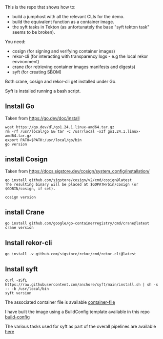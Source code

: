 This is the repo that shows how to:
 - build a jumphost with all the relevant CLIs for the demo.
 - build the equivalent function as a container image.
 - the syft tasks in Tekton (as unfortunately the base "syft tekton task" seems to be broken).

You need:
 - cosign (for signing and verifying container images)
 - rekor-cli (for interacting with transparency logs - e.g the local rekor environment) 
 - crane (for retrieving container images manifests and digests)
 - syft (for creating SBOM)

Both crane, cosign and rekor-cli get installed under Go.

Syft is installed running a bash script.


## Install Go ##
Taken from https://go.dev/doc/install

```
wget https://go.dev/dl/go1.24.1.linux-amd64.tar.gz
rm -rf /usr/local/go && tar -C /usr/local -xzf go1.24.1.linux-amd64.tar.gz
export PATH=$PATH:/usr/local/go/bin
go version
```

## install Cosign ##
Taken from https://docs.sigstore.dev/cosign/system_config/installation/

```
go install github.com/sigstore/cosign/v2/cmd/cosign@latest
The resulting binary will be placed at $GOPATH/bin/cosign (or $GOBIN/cosign, if set).

cosign version
```

## install Crane ##

```
go install github.com/google/go-containerregistry/cmd/crane@latest
crane version
```

## Install rekor-cli ##

```
go install -v github.com/sigstore/rekor/cmd/rekor-cli@latest
```

## Install syft

```
curl -sSfL https://raw.githubusercontent.com/anchore/syft/main/install.sh | sh -s -- -b /usr/local/bin
syft version
```

The associated container file is available [container-file](https://github.com/SimonDelord/UBI-Security/blob/main/bastion-build/Dockerfile)

I have built the image using a BuildConfig template available in this repo [build-config](https://github.com/SimonDelord/UBI-Security/blob/main/bastion-build/BuildConfig.yaml)

The various tasks used for syft as part of the overall pipelines are available [here](https://github.com/SimonDelord/UBI-Security/tree/main/bastion-build/syft-build)
